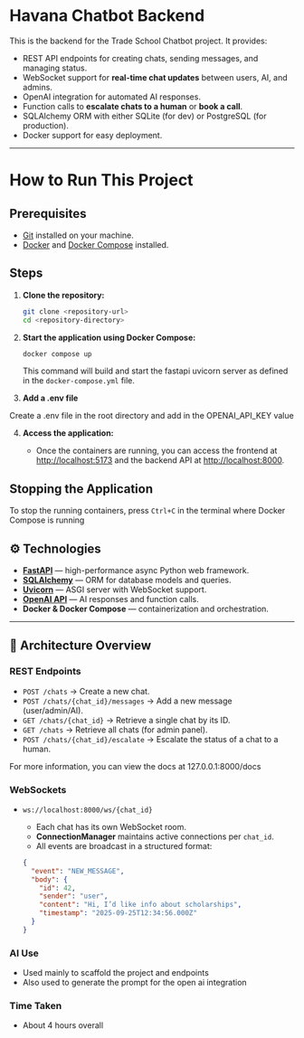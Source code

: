 # Havana Chatbot Backend

This is the backend for the Trade School Chatbot project. It provides:

- REST API endpoints for creating chats, sending messages, and managing status.  
- WebSocket support for **real-time chat updates** between users, AI, and admins.  
- OpenAI integration for automated AI responses.  
- Function calls to **escalate chats to a human** or **book a call**.  
- SQLAlchemy ORM with either SQLite (for dev) or PostgreSQL (for production).  
- Docker support for easy deployment.  

---

# How to Run This Project

## Prerequisites

- [Git](https://git-scm.com/) installed on your machine.
- [Docker](https://www.docker.com/) and [Docker Compose](https://docs.docker.com/compose/) installed.

## Steps

1. **Clone the repository:**

    ```sh
    git clone <repository-url>
    cd <repository-directory>
    ```

2. **Start the application using Docker Compose:**

    ```sh
    docker compose up
    ```

    This command will build and start the fastapi uvicorn server as defined in the `docker-compose.yml` file.

3. **Add a .env file**

Create a .env file in the root directory and add in the OPENAI_API_KEY value 

4. **Access the application:**

    - Once the containers are running, you can access the frontend at [http://localhost:5173](http://localhost:5173) and the backend API at [http://localhost:8000](http://localhost:8000).

## Stopping the Application

To stop the running containers, press `Ctrl+C` in the terminal where Docker Compose is running


## ⚙️ Technologies

- **[FastAPI](https://fastapi.tiangolo.com/)** — high-performance async Python web framework.  
- **[SQLAlchemy](https://www.sqlalchemy.org/)** — ORM for database models and queries.  
- **[Uvicorn](https://www.uvicorn.org/)** — ASGI server with WebSocket support.  
- **[OpenAI API](https://platform.openai.com/)** — AI responses and function calls.  
- **Docker & Docker Compose** — containerization and orchestration.  

---

## 📡 Architecture Overview

### REST Endpoints

- `POST /chats` → Create a new chat.  
- `POST /chats/{chat_id}/messages` → Add a new message (user/admin/AI).  
- `GET /chats/{chat_id}` → Retrieve a single chat by its ID.  
- `GET /chats` → Retrieve all chats (for admin panel).  
- `POST /chats/{chat_id}/escalate` → Escalate the status of a chat to a human.  

For more information, you can view the docs at 127.0.0.1:8000/docs

### WebSockets

- `ws://localhost:8000/ws/{chat_id}`  
  - Each chat has its own WebSocket room.  
  - **ConnectionManager** maintains active connections per `chat_id`.  
  - All events are broadcast in a structured format:  

  ```json
  {
    "event": "NEW_MESSAGE",
    "body": {
      "id": 42,
      "sender": "user",
      "content": "Hi, I’d like info about scholarships",
      "timestamp": "2025-09-25T12:34:56.000Z"
    }
  }
  ```

### AI Use

- Used mainly to scaffold the project and endpoints
- Also used to generate the prompt for the open ai integration

### Time Taken

- About 4 hours overall

